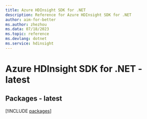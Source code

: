 ```yaml
---
title: Azure HDInsight SDK for .NET
description: Reference for Azure HDInsight SDK for .NET
author: aim-for-better
ms.author: zhezhou
ms.data: 07/18/2023
ms.topic: reference
ms.devlang: dotnet
ms.service: hdinsight
---
```

# Azure HDInsight SDK for .NET - latest
## Packages - latest
[!INCLUDE [packages](hdinsight-index.md)]